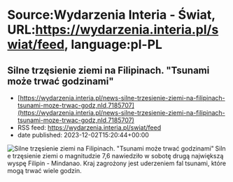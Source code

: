 # Source:Wydarzenia Interia - Świat, URL:https://wydarzenia.interia.pl/swiat/feed, language:pl-PL

## Silne trzęsienie ziemi na Filipinach. "Tsunami może trwać godzinami"
 - [https://wydarzenia.interia.pl/news-silne-trzesienie-ziemi-na-filipinach-tsunami-moze-trwac-godz,nId,7185707](https://wydarzenia.interia.pl/news-silne-trzesienie-ziemi-na-filipinach-tsunami-moze-trwac-godz,nId,7185707)
 - RSS feed: https://wydarzenia.interia.pl/swiat/feed
 - date published: 2023-12-02T15:20:44+00:00

<p><a href="https://wydarzenia.interia.pl/news-silne-trzesienie-ziemi-na-filipinach-tsunami-moze-trwac-godz,nId,7185707"><img align="left" alt="Silne trzęsienie ziemi na Filipinach. &quot;Tsunami może trwać godzinami&quot;" src="https://i.iplsc.com/silne-trzesienie-ziemi-na-filipinach-tsunami-moze-trwac-godz/000FZ899M2IC99HN-C321.jpg" /></a>Silne trzęsienie ziemi o magnitudzie 7,6 nawiedziło w sobotę drugą największą wyspę Filipin - Mindanao. Kraj zagrożony jest uderzeniem fal tsunami, które mogą trwać wiele godzin.</p><br clear="all" />

